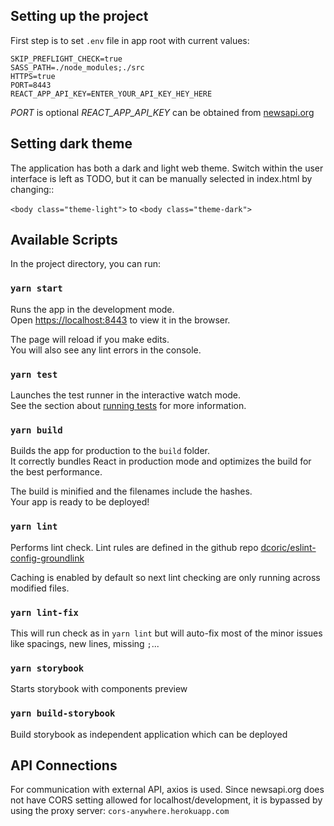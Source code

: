 ## Setting up the project

First step is to set `.env` file in app root with current values:
```
SKIP_PREFLIGHT_CHECK=true
SASS_PATH=./node_modules;./src
HTTPS=true
PORT=8443
REACT_APP_API_KEY=ENTER_YOUR_API_KEY_HEY_HERE
```

*PORT* is optional
*REACT_APP_API_KEY* can be obtained from [newsapi.org](https://newsapi.org/register)

## Setting dark theme

The application has both a dark and light web theme. Switch within the user interface is left as TODO,
but it can be manually selected in index.html by changing::
 
 `<body class="theme-light">` to `<body class="theme-dark">`

## Available Scripts

In the project directory, you can run:

### `yarn start`

Runs the app in the development mode.<br />
Open [https://localhost:8443](https://localhost:8443) to view it in the browser.

The page will reload if you make edits.<br />
You will also see any lint errors in the console.

### `yarn test`

Launches the test runner in the interactive watch mode.<br />
See the section about [running tests](https://facebook.github.io/create-react-app/docs/running-tests) for more information.

### `yarn build`

Builds the app for production to the `build` folder.<br />
It correctly bundles React in production mode and optimizes the build for the best performance.

The build is minified and the filenames include the hashes.<br />
Your app is ready to be deployed!

### `yarn lint`

Performs lint check. Lint rules are defined in the github repo [dcoric/eslint-config-groundlink](https://github.com/dcoric/eslint-config-groundlink)

Caching is enabled by default so next lint checking are only running across modified files.

### `yarn lint-fix`

This will run check as in `yarn lint` but will auto-fix most of the minor issues like spacings, new lines, missing `;`...

### `yarn storybook`

Starts storybook with components preview

### `yarn build-storybook`

Build storybook as independent application which can be deployed

## API Connections

For communication with external API, axios is used. Since newsapi.org does not have CORS setting allowed for localhost/development,
it is bypassed by using the proxy server: `cors-anywhere.herokuapp.com`
